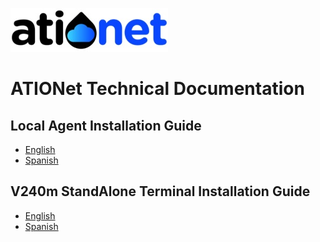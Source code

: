 ![ationetlogo](Content/Images/ATIOnetLogo_250x70.png) 

# ATIONet Technical Documentation

## Local Agent Installation Guide
- [English]()
- [Spanish](https://github.com/Ationet/ationetdocs/blob/master/Local%20Agent%20Installation%20Guide-ES.md)


## V240m StandAlone Terminal Installation Guide
- [English](https://github.com/Ationet/ationetdocs/blob/master/Installation%20Guide%20StandAlone%20V240m%20Terminal.md)
- [Spanish](https://github.com/Ationet/ationetdocs/blob/master/Guia%20Instalaci%C3%B3n%20Terminal%20StandAlone%20V240m.md)
